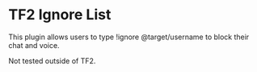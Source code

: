TF2 Ignore List
===============

This plugin allows users to type !ignore @target/username to block their chat and voice.

Not tested outside of TF2.
